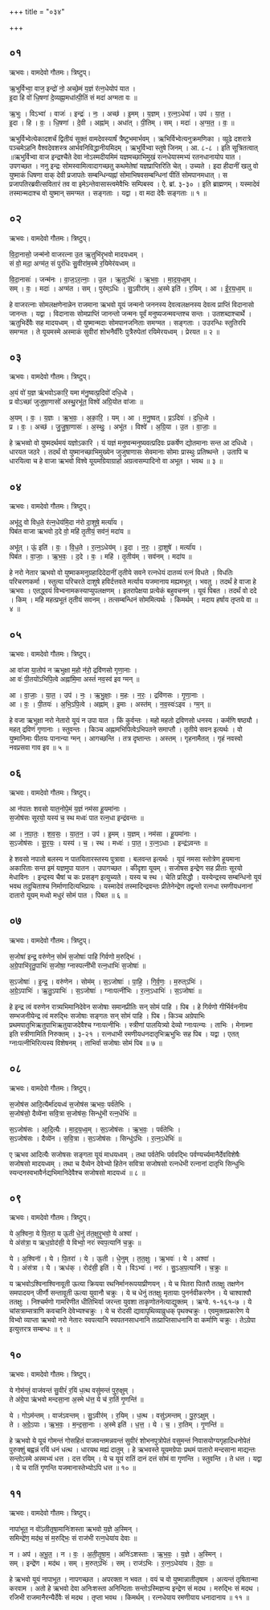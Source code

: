+++
title = "०३४"

+++


## ०१
ऋभवः। वामदेवो गौतमः। त्रिष्टुप्।

ऋ॒भुर्विभ्वा॒ वाज॒ इन्द्रो॑ नो॒ अच्छे॒मं य॒ज्ञं र॑त्न॒धेयोप॑ यात ।  
इ॒दा हि वो॑ धि॒षणा॑ दे॒व्यह्ना॒मधा॑त्पी॒तिं सं मदा॑ अग्मता वः ॥

ऋ॒भुः । विऽभ्वा॑ । वाजः॑ । इन्द्रः॑ । नः॒ । अच्छ॑ । इ॒मम् । य॒ज्ञम् । र॒त्न॒ऽधेया॑ । उप॑ । या॒त॒ ।  
इ॒दा । हि । वः॒ । धि॒षणा॑ । दे॒वी । अह्ना॑म् । अधा॑त् । पी॒तिम् । सम् । मदाः॑ । अ॒ग्म॒त॒ । वः॒ ॥

ऋभुर्विभ्वेत्येकादशर्चं द्वितीयं सूक्तं वामदेवस्यार्षं त्रैष्टुभमार्भवम् । ऋभिर्विभ्वेत्यनुक्रमणिका । व्य़ूढे दशरात्रे पञ्चमेऽहनि वैश्वदेवशस्त्र आर्भवनिविद्धानीयमिदम् । ऋभुर्विभ्वा स्तुषे जिनम् । आ. ८-८ । इति सूत्रितत्वात् ॥ऋभुर्विभ्वा वाज इन्द्रश्चैते देवा नोऽस्मदीयमिमं यज्ञमच्छाभिमुखं रत्नधेयास्मभ्यं रतनधानायोप यात । उपगच्छत । ननु इन्द्रः सोमस्वामित्वादागच्छतु कथमेतेषां यज्ञप्राप्तिरिति चेत् । उच्यते । इदा हीदानीं खलु वो युष्माकं धिषणा वाक् देवी प्रजापतेः सम्बन्धिन्यह्नां सोमाभिषवसम्बन्धिनां पीतिं सोमपानमधात् । स प्रजापतिरब्रवीत्सवितारं तव वा इमेऽन्तेवासास्त्वमेवैभिः सम्पिबस्व । ऐ. ब्रां. ३-३० । इति ब्राह्मणम् । यस्मादेवं तस्मान्मदाश्च वो युष्मान् समग्मत । सङ्गताः । यद्वा । वा मदा देवैः सङ्गताः ॥ १ ॥

## ०२
ऋभवः। वामदेवो गौतमः। त्रिष्टुप्।

वि॒दा॒नासो॒ जन्म॑नो वाजरत्ना उ॒त ऋ॒तुभि॑रृभवो मादयध्वम् ।  
सं वो॒ मदा॒ अग्म॑त॒ सं पुरं॑धिः सु॒वीरा॑म॒स्मे र॒यिमेर॑यध्वम् ॥

वि॒दा॒नासः॑ । जन्म॑नः । वा॒ज॒ऽर॒त्नाः॒ । उ॒त । ऋ॒तुऽभिः॑ । ऋ॒भ॒वः॒ । मा॒द॒य॒ध्व॒म् ।  
सम् । वः॒ । मदाः॑ । अग्म॑त । सम् । पुर॑म्ऽधिः । सु॒ऽवीरा॑म् । अ॒स्मे इति॑ । र॒यिम् । आ । ई॒र॒य॒ध्व॒म् ॥

हे वाजरत्नाः सोमलक्षणेनान्नेन राजमाना ऋभवो यूयं जन्मनो जननस्य देवत्वलक्षनस्य देवत्व प्राप्तिं विदानासो जानन्तः । यद्वा । विदानासः सोमप्राप्तिं जानन्तो जन्मनः पूर्वं मनुष्यजन्मवन्तश्च सन्तः । उतशब्दाश्चार्थे । ऋतुभिर्देवैः सह मादयध्वम् । वो युष्मान्मदाः सोमपानजनिताः समग्मत । सङ्गताः । उउरन्धिः स्तुतिरपि समग्मत । ते यूयमस्मे अस्माकं सुवीरां शोभनैर्वीरैः पुत्रैरुपेतां रयिमेरयध्वम् । प्रेरयत ॥ २ ॥

## ०३
ऋभवः। वामदेवो गौतमः। त्रिष्टुप्।

अ॒यं वो॑ य॒ज्ञ ऋ॑भवोऽकारि॒ यमा म॑नु॒ष्वत्प्र॒दिवो॑ दधि॒ध्वे ।  
प्र वोऽच्छा॑ जुजुषा॒णासो॑ अस्थु॒रभू॑त॒ विश्वे॑ अग्रि॒योत वा॑जाः ॥

अ॒यम् । वः॒ । य॒ज्ञः । ऋ॒भ॒वः॒ । अ॒का॒रि॒ । यम् । आ । म॒नु॒ष्वत् । प्र॒ऽदिवः॑ । द॒धि॒ध्वे ।  
प्र । वः॒ । अच्छ॑ । जु॒जु॒षा॒णासः॑ । अ॒स्थुः॒ । अभू॑त । विश्वे॑ । अ॒ग्रि॒या । उ॒त । वा॒जाः॒ ॥

हे ऋभव्वो वो युष्मदर्थमयं यज्ञोऽकारि । यं यज्ञं मनुष्वन्मनुष्यवत्प्रदिवः प्रकर्षेण द्योतमानाः सन्त आ दधिध्वे । धारयत जठरे । तदर्थं वो युष्मानच्छाभिमुख्येन जुजुषाणासः सेवमानाः सोमाः प्रास्थुः प्रतिष्थन्ते । उतापि च धारयित्वा च हे वाजा ऋभवो विश्वे यूयमग्रियाग्रार्हा अग्रत्वसम्पादिनो वा अभूत । भवथ ॥ ३ ॥

## ०४
ऋभवः। वामदेवो गौतमः। त्रिष्टुप्।

अभू॑दु वो विध॒ते र॑त्न॒धेय॑मि॒दा न॑रो दा॒शुषे॒ मर्त्या॑य ।  
पिब॑त वाजा ऋभवो द॒दे वो॒ महि॑ तृ॒तीयं॒ सव॑नं॒ मदा॑य ॥

अभू॑त् । ऊं॒ इति॑ । वः॒ । वि॒ध॒ते । र॒त्न॒ऽधेय॑म् । इ॒दा । न॒रः॒ । दा॒शुषे॑ । मर्त्या॑य ।  
पिब॑त । वा॒जाः॒ । ऋ॒भ॒वः॒ । द॒दे । वः॒ । महि॑ । तृ॒तीय॑म् । सव॑नम् । मदा॑य ॥

हे नरो नेतार ऋभवो वो युष्माकमनुग्रहादिदेदानीं तृतीये सवने रत्नधेयं दातव्यं रत्नं विधते । विधतिः परिचरणकर्मा । स्तुत्या परिचरते दाशुषे हविर्दत्तवते मर्त्याय यजमानाय मह्यमभूत् । भवतु । तदर्थं हे वाजा हे ऋभवः । एतद्ध्वयं विभ्वनामकस्याप्युपलक्षणम् । इतरापेक्षया प्रत्येकं बहुवचनम् । यूयं पिबत । तदर्थं वो ददे । किम् । महि महत्प्रभूतं तृतीयं सवनम् । तत्सम्बन्धिनं सोममित्यर्थः । किमर्थम् । मदाय हर्षाय तृप्तये वा ॥ ४ ॥

## ०५
ऋभवः। वामदेवो गौतमः। त्रिष्टुप्।

आ वा॑जा या॒तोप॑ न ऋभुक्षा म॒हो न॑रो॒ द्रवि॑णसो गृणा॒नाः ।  
आ वः॑ पी॒तयो॑ऽभिपि॒त्वे अह्ना॑मि॒मा अस्तं॑ नव॒स्व॑ इव ग्मन् ॥

आ । वा॒जाः॒ । या॒त॒ । उप॑ । नः॒ । ऋ॒भु॒क्षाः॒ । म॒हः । न॒रः॒ । द्रवि॑णसः । गृ॒णा॒नाः ।  
आ । वः॒ । पी॒तयः॑ । अ॒भि॒ऽपि॒त्वे । अह्ना॑म् । इ॒माः । अस्त॑म् । न॒व॒स्वः॑ऽइव । ग्म॒न् ॥

हे वजा ऋभुक्षा नरो नेतारो यूयं न उपा यात । किं कुर्वन्तः । महो महतो द्रविणसो धनस्य । कर्मणि षष्ठ्यौ । महत् द्रविणं गृणानाः । स्तुवन्तः । किञ्च अह्नामभिपित्वेऽभिपतने समाप्तौ । तृतीये सवन इत्यर्थः । वो युष्मानिमाः पीतयः पानान्या ग्मन् । आगच्छन्ति । तत्र दृष्तान्तः । अस्तम् । गृहनामैतत् । गृहं नवस्वो नवप्रसवा गाव इव ॥ ५ ॥

## ०६
ऋभवः। वामदेवो गौतमः। त्रिष्टुप्।

आ न॑पातः शवसो यात॒नोपे॒मं य॒ज्ञं नम॑सा हू॒यमा॑नाः ।  
स॒जोष॑सः सूरयो॒ यस्य॑ च॒ स्थ मध्वः॑ पात रत्न॒धा इन्द्र॑वन्तः ॥

आ । न॒पा॒तः॒ । श॒व॒सः॒ । या॒त॒न॒ । उप॑ । इ॒मम् । य॒ज्ञम् । नम॑सा । हू॒यमा॑नाः ।  
स॒ऽजोष॑सः । सू॒र॒यः॒ । यस्य॑ । च॒ । स्थ । मध्वः॑ । पा॒त॒ । र॒त्न॒ऽधाः । इन्द्र॑ऽवन्तः ॥

हे शवसो नपातो बलस्य न पातयितारस्तस्य पुत्रावा । बलवन्त इत्यर्थः । यूयं नमसा स्तोत्रेण हूयमाना अकारिताः सन्त इमं यज्ञमुपा यातन । उपागच्छत । कीदृशा यूयम् । सजोषस इन्द्रेण सह प्रीताः सूरयो मेधाविनः । इन्द्रस्य चैषां च कः प्रसङ्ग इत्युच्यते । यस्य च स्थ । चेति प्रसिद्धौ । यस्येन्द्रस्य सम्बन्धिनो यूयं भवथ तदुचिताश्च निर्माणादित्यभिप्रायः । यस्मादेवं तस्मादिन्द्रवन्तः प्रीतेनेन्द्रेण तद्वन्तो रत्नधा रमणीयधनानां दातारो यूयम् मध्वो मधुरं सोमं पात । पिबत ॥ ६ ॥

## ०७
ऋभवः। वामदेवो गौतमः। त्रिष्टुप्।

स॒जोषा॑ इन्द्र॒ वरु॑णेन॒ सोमं॑ स॒जोषाः॑ पाहि गिर्वणो म॒रुद्भिः॑ ।  
अ॒ग्रे॒पाभि॑रृतु॒पाभिः॑ स॒जोषा॒ ग्नास्पत्नी॑भी रत्न॒धाभिः॑ स॒जोषाः॑ ॥

स॒ऽजोषाः॑ । इ॒न्द्र॒ । वरु॑णेन । सोम॑म् । स॒ऽजोषाः॑ । पा॒हि॒ । गि॒र्व॒णः॒ । म॒रुत्ऽभिः॑ ।  
अ॒ग्रे॒ऽपाभिः॑ । ऋ॒तु॒ऽपाभिः॑ । स॒ऽजोषाः॑ । ग्नाःपत्नी॑भिः । र॒त्न॒ऽधाभिः॑ । स॒ऽजोषाः॑ ॥

हे इन्द्र त्वं वरुणेन रात्र्यभिमानिदेवेन सजोषाः समानप्रीतिः सन् सोमं पाहि । पिब । हे गिर्वणो गीर्भिर्वननीय सम्भजनीयेन्द्र त्वं मरुद्भिः सजोषाः सङ्गतः सन् सोमं पाहि । पिब । किञ्च अग्रेपाभिः प्रथमपातृभिऋतुपाभिऋतुयाजदेवैश्च ग्नाःपत्नीभिः । स्त्रीणां पालयित्र्यो देव्यो ग्नाःपत्न्यः । ताभिः । मेनाब्ना इति स्त्रीणामिति निरुक्तम् । ३-२१ । रत्नधाभी रमणीयधनदातृभिऋभुभिः सह पिब । यद्वा । एतत् ग्नाःपत्नीभिरित्यस्य विशेषनम् । ताभिर्वा सजोषाः सोमं पिब ॥ ७ ॥

## ०८
ऋभवः। वामदेवो गौतमः। त्रिष्टुप्।

स॒जोष॑स आदि॒त्यैर्मा॑दयध्वं स॒जोष॑स ऋभवः॒ पर्व॑तेभिः ।  
स॒जोष॑सो॒ दैव्ये॑ना सवि॒त्रा स॒जोष॑सः॒ सिन्धु॑भी रत्न॒धेभिः॑ ॥

स॒ऽजोष॑सः । आ॒दि॒त्यैः । मा॒द॒य॒ध्व॒म् । स॒ऽजोष॑सः । ऋ॒भ॒वः॒ । पर्व॑तेभिः ।  
स॒ऽजोष॑सः । दैव्ये॑न । स॒वि॒त्रा । स॒ऽजोष॑सः । सिन्धु॑ऽभिः । र॒त्न॒ऽधेभिः॑ ॥

ए ऋभव आदित्यैः सजोषसः सङ्गता यूयं माधयध्वम् । तथा पर्वतेभिः पर्ववद्भिः पर्वण्यर्च्यमानैर्देवविशेषैः सजोषसो मादयध्वम् । तथा च दैव्येन देवेभ्यो हितेन सवित्रा सजोषसो रत्नधेभी रत्नानां दातृभि सिन्धुभिः स्यन्दनस्वभावैर्नद्यभिमानिदेवैश्च सजोषसो मादयध्वं ॥ ८ ॥

## ०९
ऋभवः। वामदेवो गौतमः। त्रिष्टुप्।

ये अ॒श्विना॒ ये पि॒तरा॒ य ऊ॒ती धे॒नुं त॑त॒क्षुरृ॒भवो॒ ये अश्वा॑ ।  
ये अंस॑त्रा॒ य ऋध॒ग्रोद॑सी॒ ये विभ्वो॒ नरः॑ स्वप॒त्यानि॑ च॒क्रुः ॥

ये । अ॒श्विना॑॑ । ये । पि॒तरा॑ । ये । ऊ॒ती । धे॒नुम् । त॒त॒क्षुः । ऋ॒भवः॑ । ये । अश्वा॑ ।  
ये । अंस॑त्रा । ये । ऋध॑क् । रोद॑सी॒ इति॑ । ये । विऽभ्वः॑ । नरः॑ । सु॒ऽअ॒प॒त्यानि॑ । च॒क्रुः ॥

य ऋभवोऽश्विनाश्विनावूती ऊत्या क्रियया रथनिर्मानरूपयाप्रीणयन् । ये च पितरा पितरौ ततक्षुः तक्षणेन समपादयन् जीर्णौ सन्तावूती ऊत्या युवानौ चक्रुः । ये च धेनुं ततक्षुः मृतायाः पुनर्नवीकरणेन । ये चाश्वाश्वौ ततक्षुः । निश्चर्मणो गामरिणीत धीतिभिर्या जरन्ता युवशा ताकृणोतनेत्याद्युक्तम् । ऋग्वे. १-१६१-७ । ये चांसत्राम्सत्राणि कवचानि देवेभ्यश्चक्रुः । ये च रोदसी द्यावापृथिव्याव्रुधक् पृथक्चक्रुः । एवमुक्तप्रकारेण ये विभ्वो व्याप्ता ऋभवो नरो नेतारः स्वपत्यानि स्वपतनसाधनानि तत्प्राप्तिसाधनानि वा कर्माणि चक्रुः । तेऽग्रेपा इत्युत्तरत्र सम्बन्धः ॥ ९ ॥

## १०
ऋभवः। वामदेवो गौतमः। त्रिष्टुप्।

ये गोम॑न्तं॒ वाज॑वन्तं सु॒वीरं॑ र॒यिं ध॒त्थ वसु॑मन्तं पुरु॒क्षुम् ।  
ते अ॑ग्रे॒पा ऋ॑भवो मन्दसा॒ना अ॒स्मे ध॑त्त॒ ये च॑ रा॒तिं गृ॒णन्ति॑ ॥

ये । गोऽम॑न्तम् । वाज॑ऽवन्तम् । सु॒ऽवीर॑म् । र॒यिम् । ध॒त्थ । वसु॑ऽमन्तम् । पु॒रु॒ऽक्षुम् ।  
ते । अ॒ग्रे॒ऽपाः । ऋ॒भ॒वः॒ । म॒न्द॒सा॒नाः । अ॒स्मे इति॑ । ध॒त्त॒ । ये । च॒ । रा॒तिम् । गृ॒णन्ति॑ ॥

हे ऋभवो ये यूयं गोमन्तं गोसहितं वाजवन्तमन्नवन्तं सुवीरं शोभनपुत्रोपेतं वसुमन्तं निवासयोग्यगृहादिधनोपेतं पुरुक्शुं बह्वन्नं रयिं धनं धत्थ । धारयथ मह्यं दातुम् । हे ऋभवस्ते यूयमग्रेपाः प्रथमं पातारो मन्दसाना माद्यन्तः सन्तोऽस्मे अस्मभ्यं धत्त । दत्त रयिम् । ये च यूयं रातिं दानं दत्तं सोमं वा गृणन्ति । स्तुवन्ति । ते धत्त । यद्वा । ये च रातिं गृणन्ति यजमानास्तेभ्योऽपि धत्त ॥ १० ॥

## ११
ऋभवः। वामदेवो गौतमः। त्रिष्टुप्।

नापा॑भूत॒ न वो॑ऽतीतृषा॒मानिः॑शस्ता ऋभवो य॒ज्ञे अ॒स्मिन् ।  
समिन्द्रे॑ण॒ मद॑थ॒ सं म॒रुद्भिः॒ सं राज॑भी रत्न॒धेया॑य देवाः ॥

न । अप॑ । अ॒भू॒त॒ । न । वः॒ । अ॒ती॒तृ॒षा॒म॒ । अनिः॑ऽशस्ताः । ऋ॒भ॒वः॒ । य॒ज्ञे । अ॒स्मिन् ।  
सम् । इन्द्रे॑ण । मद॑थ । सम् । म॒रुत्ऽभिः॑ । सम् । राज॑ऽभिः । र॒त्न॒ऽधेया॑य । दे॒वाः॒ ॥

हे ऋभवो यूयं नापाभूत । नापगच्छत । अपरक्ता न भवत । वयं च वो युष्मान्नातीतृषाम । अत्यन्तं तृषितान्मा करवाम । अतो हे ऋभवो देवा अनिःशस्ता अनिन्दिताः सन्तोऽस्मिज्ञन्य इन्द्रेण सं मदथ । मरुद्भिः सं मदथ । रजिभी राजमानैरन्यैर्देवैः सं मदथ । तृप्ता भवथ । किमर्थम् । रत्नधेयाय रमणीयाय धनादानाय ॥ ११ ॥